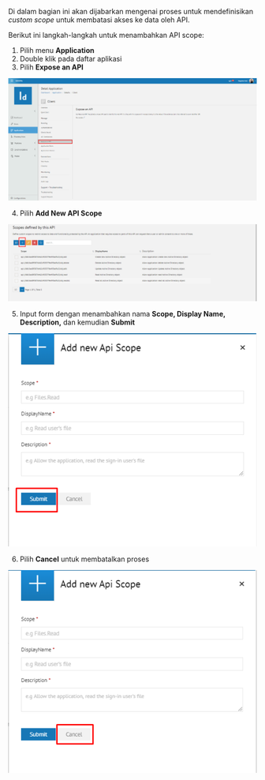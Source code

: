 Di dalam bagian ini akan dijabarkan mengenai proses untuk mendefinisikan *custom scope* untuk membatasi akses ke data oleh API.

Berikut ini langkah-langkah untuk menambahkan API scope:

1. Pilih menu **Application**
2. Double klik pada daftar aplikasi
3. Pilih **Expose an API**

![Gambar](_static/Gambar3.5.6.2_1.png/?sanitize=true)

4. Pilih **Add New API Scope**

![Gambar](_static/Gambar3.5.6.2_2.png/?sanitize=true)

5. Input form dengan menambahkan nama **Scope, Display Name, Description,** dan kemudian **Submit**

![Gambar](_static/Gambar3.5.6.2_3.png/?sanitize=true)

6. Pilih **Cancel** untuk membatalkan proses

![Gambar](_static/Gambar3.5.6.2_4.png/?sanitize=true)